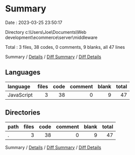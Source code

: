 # Summary

Date : 2023-03-25 23:50:17

Directory c:\\Users\\Joe\\Documents\\Web development\\ecommerce\\server\\middleware

Total : 3 files,  38 codes, 0 comments, 9 blanks, all 47 lines

Summary / [Details](details.md) / [Diff Summary](diff.md) / [Diff Details](diff-details.md)

## Languages
| language | files | code | comment | blank | total |
| :--- | ---: | ---: | ---: | ---: | ---: |
| JavaScript | 3 | 38 | 0 | 9 | 47 |

## Directories
| path | files | code | comment | blank | total |
| :--- | ---: | ---: | ---: | ---: | ---: |
| . | 3 | 38 | 0 | 9 | 47 |

Summary / [Details](details.md) / [Diff Summary](diff.md) / [Diff Details](diff-details.md)